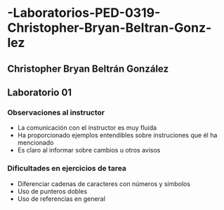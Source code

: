 # -Laboratorios-PED-0319-Christopher-Bryan-Beltran-Gonz-lez

## Christopher Bryan Beltrán González 

## Laboratorio 01

### Observaciones al instructor 
* La comunicación con el instructor es muy fluida
* Ha proporcionado ejemplos entendibles sobre instruciones que él ha mencionado
* Es claro al informar sobre cambios u otros avisos 

### Dificultades en ejercicios de tarea
* Diferenciar cadenas de caracteres con números y símbolos
* Uso de punteros dobles
* Uso de referencias en general
